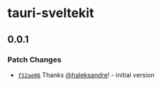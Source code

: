 # tauri-sveltekit

## 0.0.1

### Patch Changes

- [`f52ae06`](https://github.com/haleksandre/tauri-sveltekit/commit/f52ae06b118a5cd2e02451f3e900f27ae5a9fbc3) Thanks [@haleksandre](https://github.com/haleksandre)! - initial version
